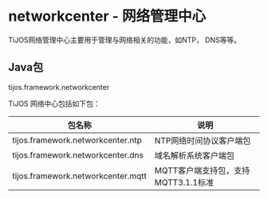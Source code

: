 # networkcenter - 网络管理中心

TiJOS网络管理中心主要用于管理与网络相关的功能，如NTP， DNS等等。

## Java包
tijos.framework.networkcenter

TiJOS 网络中心包括如下包：

| 包名称                                | 说明                       |
| ---------------------------------- | ------------------------ |
| tijos.framework.networkcenter.ntp  | NTP网络时间协议客户端包            |
| tijos.framework.networkcenter.dns  | 域名解析系统客户端包               |
| tijos.framework.networkcenter.mqtt | MQTT客户端支持包，支持MQTT3.1.1标准 |



